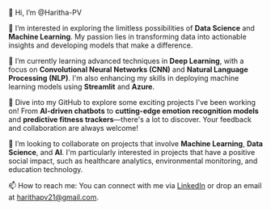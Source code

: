 👋 Hi, I’m @Haritha-PV

👀 I’m interested in exploring the limitless possibilities of **Data Science** and **Machine Learning**. My passion lies in transforming data into actionable insights and developing models that make a difference.

🌱 I’m currently learning advanced techniques in **Deep Learning**, with a focus on **Convolutional Neural Networks (CNN)** and **Natural Language Processing (NLP)**. I'm also enhancing my skills in deploying machine learning models using **Streamlit** and **Azure**.

💼 Dive into my GitHub to explore some exciting projects I've been working on! From **AI-driven chatbots** to **cutting-edge emotion recognition models** and **predictive fitness trackers**—there's a lot to discover. Your feedback and collaboration are always welcome!

💞️ I’m looking to collaborate on projects that involve **Machine Learning**, **Data Science**, and **AI**. I'm particularly interested in projects that have a positive social impact, such as healthcare analytics, environmental monitoring, and education technology.

📫 How to reach me: You can connect with me via [LinkedIn]([https://www.linkedin.com/in/harithapv/]) or drop an email at harithapv21@gmail.com.

